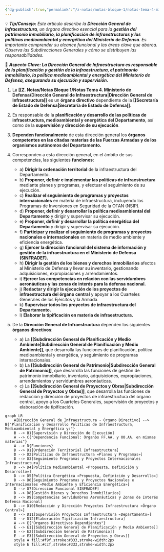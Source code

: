 ```yaml
---
{"dg-publish":true,"permalink":"/z-notas/notas-bloque-1/notas-tema-4-ministerio-de-defensa/direccion-general-de-infraestructura/","title":"Dirección General de Infraestructura"}
---
```


💡 ***Tip/Consejo:*** *Este artículo describe la **Dirección General de Infraestructura**, un órgano directivo esencial para la **gestión del patrimonio inmobiliario, la planificación de infraestructuras y las políticas medioambiental y energética del Ministerio de Defensa**.  Es importante comprender su alcance funcional y las áreas clave que abarca.  Observa las Subdirecciones Generales y cómo se distribuyen las responsabilidades.*

🔑 ***Aspecto Clave: La Dirección General de Infraestructura es responsable de la planificación y gestión de la infraestructura, el patrimonio inmobiliario, la política medioambiental y energética del Ministerio de Defensa, asegurando su ejecución y supervisión.***

1.  La **[[Z. Notas/Notas Bloque 1/Notas Tema 4. Ministerio de Defensa/Dirección General de Infraestructura\|Dirección General de Infraestructura]]** es un **órgano directivo** dependiente de la **[[Secretaría de Estado de Defensa\|Secretaría de Estado de Defensa]]**.

2.  Es responsable de la **planificación y desarrollo de las políticas de infraestructura, medioambiental y energética del Departamento**, así como de la **supervisión y dirección de su ejecución**.

3.  **Dependen funcionalmente** de esta dirección general los **órganos competentes en las citadas materias de las Fuerzas Armadas y de los organismos autónomos del Departamento.**

4.  Corresponden a esta dirección general, en el ámbito de sus competencias, las siguientes **funciones**:

    * a) **Dirigir la ordenación territorial** de la infraestructura del Departamento.
    * b) **Proponer, definir e implementar las políticas de infraestructura** mediante planes y programas, y efectuar el seguimiento de su ejecución.
    * c) **Realizar el seguimiento de programas y proyectos internacionales** en materia de infraestructura, incluyendo los Programas de Inversiones en Seguridad de la OTAN (NSIP).
    * d) **Proponer, definir y desarrollar la política medioambiental del Departamento** y dirigir y supervisar su ejecución.
    * e) **Proponer, definir y desarrollar la política energética del Departamento** y dirigir y supervisar su ejecución.
    * f) **Participar y realizar el seguimiento de programas y proyectos nacionales e internacionales** en materia de medio ambiente y eficiencia energética.
    * g) **Ejercer la dirección funcional del sistema de información y gestión de la infraestructura en el Ministerio de Defensa (SINFRADEF).**
    * h) **Dirigir la gestión de los bienes y derechos inmobiliarios** afectos al Ministerio de Defensa y llevar su inventario, gestionando adquisiciones, expropiaciones y arrendamientos.
    * i) **Ejercer las competencias en relación con las servidumbres aeronáuticas y las zonas de interés para la defensa nacional.**
    * j) **Redactar y dirigir la ejecución de los proyectos de infraestructura del órgano central** y apoyar a los Cuarteles Generales de los Ejércitos y la Armada.
    * k) **Supervisar todos los proyectos de infraestructura del Departamento.**
    * l) **Elaborar la tipificación en materia de infraestructura.**

5.  De la **Dirección General de Infraestructura** dependen los siguientes **órganos directivos**:

    * a) La **[[Subdirección General de Planificación y Medio Ambiente\|Subdirección General de Planificación y Medio Ambiente]]**, que desarrolla las funciones de planificación, política medioambiental y energética, y seguimiento de programas internacionales.
    * b) La **[[Subdirección General de Patrimonio\|Subdirección General de Patrimonio]]**, que desarrolla las funciones de gestión de patrimonio inmobiliario, inventario, adquisiciones, expropiaciones, arrendamientos y servidumbres aeronáuticas.
    * c) La **[[Subdirección General de Proyectos y Obras\|Subdirección General de Proyectos y Obras]]**, que desarrolla las funciones de redacción y dirección de proyectos de infraestructura del órgano central, apoyo a los Cuarteles Generales, supervisión de proyectos y elaboración de tipificación.

```mermaid
graph LR
    A[Dirección General de Infraestructura - Órgano Directivo] --> B{"Planificación y Desarrollo Políticas de Infraestructura, Medioambiental y Energética y:"}
    B --> B1[Supervisión y Dirección de Ejecución]
    A --> C{"Dependencia Funcional: Órganos FF.AA. y OO.AA. en mismas materias"}
    A --> D{Funciones}
    D --> D1[Ordenación Territorial Infraestructura]
    D --> D2[Políticas de Infraestructura «Planes y Programas»]
    D --> D3[Seguimiento Programas y Proyectos Internacionales Infraestructura]
    D --> D4[Política Medioambiental «Propuesta, Definición y Desarrollo»]
    D --> D5[Política Energética «Propuesta, Definición y Desarrollo»]
    D --> D6[Seguimiento Programas y Proyectos Nacionales e Internacionales «Medio Ambiente y Eficiencia Energética»]
    D --> D7[Dirección Funcional SINFRADEF]
    D --> D8[Gestión Bienes y Derechos Inmobiliarios]
    D --> D9[Competencias Servidumbres Aeronáuticas y Zonas de Interés Defensa Nacional]
    D --> D10[Redacción y Dirección Proyectos Infraestructura «Órgano Central»]
    D --> D11[Supervisión Proyectos Infraestructura «Departamento»]
    D --> D12[Elaboración Tipificación Infraestructura]
    A --> E{"Órganos Directivos Dependientes"}
    E --> E1[[Subdirección General de Planificación y Medio Ambiente]]
    E --> E2[[Subdirección General de Patrimonio]]
    E --> E3[[Subdirección General de Proyectos y Obras]]
    style A fill:#f9f,stroke:#333,stroke-width:2px
    style E fill:#ccf,stroke:#333,stroke-width:2px
```
